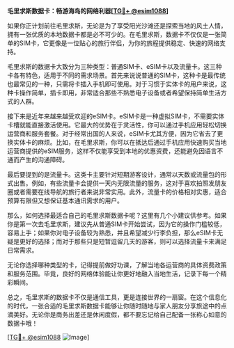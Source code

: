 **毛里求斯数据卡：畅游海岛的网络利器[[TG💪+ @esim1088](https://t.me/s/esim1088)]**

如果你正计划前往毛里求斯，无论是为了享受阳光沙滩还是探索当地的风土人情，拥有一张优质的本地数据卡都是必不可少的。在毛里求斯，数据卡不仅仅是一张简单的SIM卡，它更像是一位贴心的旅行伴侣，为你的旅程提供稳定、快速的网络支持。

毛里求斯的数据卡大致分为三种类型：普通SIM卡、eSIM卡以及流量卡。这三种卡各有特色，适用于不同的需求场景。首先来说说普通的SIM卡，这种卡是最传统也最常见的一种，只需将卡插入手机即可使用。对于习惯于实体卡的用户来说，这种卡操作简单，插卡即用，非常适合那些不熟悉电子设备或者希望保持简单生活方式的人群。

接下来是近年来越来越受欢迎的eSIM卡。eSIM卡是一种虚拟SIM卡，不需要实体卡槽就能直接激活使用。它最大的优势在于灵活性，你可以通过手机应用轻松切换运营商和服务套餐。对于经常出国的人来说，eSIM卡尤其方便，因为它省去了更换实体卡的麻烦。比如，在毛里求斯，你可以在抵达后通过手机应用快速购买当地运营商提供的eSIM服务，这样不仅能享受到本地的优惠资费，还能避免因语言不通而产生的沟通障碍。

最后要提到的是流量卡。这类卡主要针对短期游客设计，通常以天数或流量包的形式出售。例如，有些流量卡会提供一天内无限流量的服务，这对于喜欢拍照发朋友圈或者需要在线导航的旅行者来说非常实用。此外，流量卡的价格相对实惠，适合预算有限但又想保证基本通讯需求的用户。

那么，如何选择最适合自己的毛里求斯数据卡呢？这里有几个小建议供参考。如果你是第一次去毛里求斯，建议先从普通SIM卡开始尝试，因为它的操作门槛较低，容易上手；如果你对电子设备较为熟悉，并且希望减少行李负担，那么eSIM卡无疑是更好的选择；而对于那些只是短暂逗留几天的游客，则可以选择流量卡来满足日常需求。

无论你选择哪种类型的卡，记得提前做好功课，了解当地各运营商的具体资费政策和服务范围。毕竟，良好的网络体验能让你更好地融入当地生活，记录下每一个精彩瞬间。

总之，毛里求斯的数据卡不仅是通信工具，更是连接世界的一扇窗。在这个信息化的时代，一张合适的毛里求斯数据卡能够让你随时随地与家人朋友分享旅途中的点滴美好。无论你是商务出差还是休闲度假，都不要忘记给自己配备一张称心如意的数据卡哦！

[[TG💪+ @esim1088](https://t.me/s/esim1088) ![Image](https://i.postimg.cc/4NQfJmqS/Snipaste-2025-05-13-00-14-12.png)]